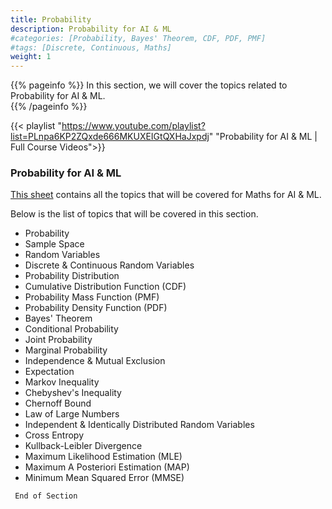 ```yaml
---
title: Probability
description: Probability for AI & ML
#categories: [Probability, Bayes' Theorem, CDF, PDF, PMF]
#tags: [Discrete, Continuous, Maths]
weight: 1
---
```


{{% pageinfo %}}
In this section, we will cover the topics related to Probability for AI & ML.<br>
{{% /pageinfo %}}

{{< playlist "https://www.youtube.com/playlist?list=PLnpa6KP2ZQxde666MKUXEIGtQXHaJxpdj" 
"Probability for AI & ML | Full Course Videos">}}

###  Probability for AI & ML
[This sheet](https://docs.google.com/spreadsheets/d/1NUv9DrXJcFZs0SGHiLo8GSyCP58nR2_1lD1YDGzwC1A/edit?gid=0#gid=0) contains all the topics that will be covered for Maths for AI & ML.

Below is the list of topics that will be covered in this section.
- Probability
- Sample Space
-  Random Variables
-  Discrete & Continuous Random Variables
-  Probability Distribution
-  Cumulative Distribution Function (CDF)
-  Probability Mass Function (PMF)
-  Probability Density Function (PDF)
-  Bayes' Theorem
-  Conditional Probability
-  Joint Probability
-  Marginal Probability
-  Independence & Mutual Exclusion
-  Expectation
-  Markov Inequality
-  Chebyshev's Inequality
-  Chernoff Bound
-  Law of Large Numbers
-  Independent & Identically Distributed Random Variables
-  Cross Entropy
-  Kullback-Leibler Divergence
-  Maximum Likelihood Estimation (MLE)
-  Maximum A Posteriori Estimation (MAP)
-  Minimum Mean Squared Error (MMSE)

``` End of Section```